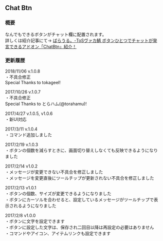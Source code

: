 ## Chat Btn 
### 概要
なんでもできるボタンがチャット欄に配置されます。  
詳しくは紹介記事にて→
[ばらうる。-ToSヴァカ鯖 ボタンひとつでチャットが発言できるアドオン「ChatBtn」紹介！](http://uruchi.blog51.fc2.com/blog-entry-808.html)  

### 更新履歴
2018/11/06 v.1.0.8  
・不具合修正  
Special Thanks to tokageel!  

2017/10/26 v.1.0.7  
・不具合修正  
Special Thanks to とらハム(@torahamu)!  

2017/4/27 v.1.0.5, v1.0.6  
・新UI対応  

2017/3/11 v.1.0.4  
・コマンド追加しました  

2017/2/19 v.1.0.3  
・ボタンの個数を減らすときに、画面切り替えしなくても反映できるようになりました  

2017/2/14 v1.0.2  
・メッセージが変更できない不具合を修正しました  
・メッセージを変更直後にツールチップが更新されない不具合を修正しました  

2017/2/13 v1.0.1  
・ボタンの個数、サイズが変更できるようになりました  
・ボタンにカーソルを合わせると、設定しているメッセージがツールチップで表示されるようになりました  

2017/2/8 v1.0.0  
・ボタンに文字を設定できます  
・ボタンに設定した文字は、保存され二回目以降は再設定の必要はありません  
・コマンドやアイコン、アイテムリンクも設定できます  

